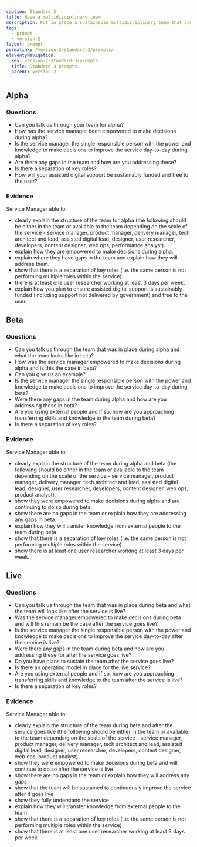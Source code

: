 ```yaml
---
caption: Standard 3
title: Have a multidisciplinary team
description: Put in place a sustainable multidisciplinary team that can design, build and operate the service, led by a suitably skilled and senior service owner with decision-making responsibility.
tags:
  - prompt
  - version-2
layout: prompt
permalink: /version-2/standard-3/prompts/
eleventyNavigation:
  key: version-2-standard-3-prompts
  title: Standard 3 prompts
  parent: version-2
---
```


## Alpha

### Questions

- Can you talk us through your team for alpha?
- How has the service manager been empowered to make decisions during alpha?
- Is the service manager the single responsible person with the power and knowledge to make decisions to improve the service day-to-day during alpha?
- Are there any gaps in the team and how are you addressing these?
- Is there a separation of key roles?
- How will your assisted digital support be sustainably funded and free to the user?

### Evidence

Service Manager able to:

- clearly explain the structure of the team for alpha (the following should be either in the team or available to the team depending on the scale of the service - service manager, product manager, delivery manager, tech architect and lead, assisted digital lead, designer, user researcher, developers, content designer, web ops, performance analyst).
- explain how they are empowered to make decisions during alpha.
- explain where they have gaps in the team and explain how they will address them.
- show that there is a separation of key roles (i.e. the same person is not performing multiple roles within the service).
- there is at least one user researcher working at least 3 days per week.
- explain how you plan to ensure assisted digital support is sustainably funded (including support not delivered by government) and free to the user.

## Beta

### Questions

- Can you talk us through the team that was in place during alpha and what the team looks like in beta?
- How was the service manager empowered to make decisions during alpha and is this the case in beta?
- Can you give us an example?
- Is the service manager the single responsible person with the power and knowledge to make decisions to improve the service day-to-day during beta?
- Were there any gaps in the team during alpha and how are you addressing these in beta?
- Are you using external people and if so, how are you approaching transferring skills and knowledge to the team during beta?
- Is there a separation of key roles?

### Evidence

Service Manager able to:

- clearly explain the structure of the team during alpha and beta (the following should be either in the team or available to the team depending on the scale of the service - service manager, product manager, delivery manager, tech architect and lead, assisted digital lead, designer, user researcher, developers, content designer, web ops, product analyst).
- show they were empowered to make decisions during alpha and are continuing to do so during beta.
- show there are no gaps in the team or explain how they are addressing any gaps in beta.
- explain how they will transfer knowledge from external people to the team during beta.
- show that there is a separation of key roles (i.e. the same person is not performing multiple roles within the service).
- show there is at least one user researcher working at least 3 days per week.

## Live

### Questions

- Can you talk us through the team that was in place during beta and what the team will look like after the service is live?
- Was the service manager empowered to make decisions during beta and will this remain be the case after the service goes live?
- Is the service manager the single responsible person with the power and knowledge to make decisions to improve the service day-to-day after the service is live?
- Were there any gaps in the team during beta and how are you addressing these for after the service goes live?
- Do you have plans to sustain the team after the service goes live?
- Is there an operating model in place for the live service?
- Are you using external people and if so, how are you approaching transferring skills and knowledge to the team after the service is live?
- Is there a separation of key roles?

### Evidence

Service Manager able to:

- clearly explain the structure of the team during beta and after the service goes live (the following should be either in the team or available to the team depending on the scale of the service - service manager, product manager, delivery manager, tech architect and lead, assisted digital lead, designer, user researcher, developers, content designer, web ops, product analyst)
- show they were empowered to make decisions during beta and will continue to do so after the service is live
- show there are no gaps in the team or explain how they will address any gaps
- show that the team will be sustained to continuously improve the service after it goes live
- show they fully understand the service
- explain how they will transfer knowledge from external people to the team
- show that there is a separation of key roles (i.e. the same person is not performing multiple roles within the service)
- show that there is at least one user researcher working at least 3 days per week

